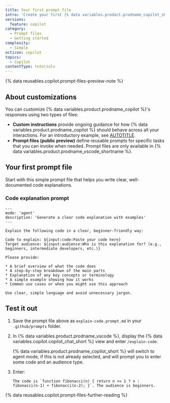 ```yaml
---
title: Your first prompt file
intro: 'Create your first {% data variables.product.prodname_copilot_short %} prompt file with this simple code explanation example that works for any programming language.'
versions:
  feature: copilot
category:
  - Prompt files
  - Getting started
complexity:
  - Simple
octicon: copilot
topics:
  - Copilot
contentType: tutorials
---
```


{% data reusables.copilot.prompt-files-preview-note %}

## About customizations

You can customize {% data variables.product.prodname_copilot %}'s responses using two types of files:

* **Custom instructions** provide ongoing guidance for how {% data variables.product.prodname_copilot %} should behave across all your interactions. For an introductory example, see [AUTOTITLE](/copilot/tutorials/customization-library/custom-instructions/your-first-custom-instructions).
* **Prompt files (public preview)** define reusable prompts for specific tasks that you can invoke when needed. Prompt files are only available in {% data variables.product.prodname_vscode_shortname %}.

## Your first prompt file

Start with this simple prompt file that helps you write clear, well-documented code explanations.

### Code explanation prompt

```text copy
---
mode: 'agent'
description: 'Generate a clear code explanation with examples'
---

Explain the following code in a clear, beginner-friendly way:

Code to explain: ${input:code:Paste your code here}
Target audience: ${input:audience:Who is this explanation for? (e.g., beginners, intermediate developers, etc.)}

Please provide:

* A brief overview of what the code does
* A step-by-step breakdown of the main parts
* Explanation of any key concepts or terminology
* A simple example showing how it works
* Common use cases or when you might use this approach

Use clear, simple language and avoid unnecessary jargon.
```

## Test it out

1. Save the prompt file above as `explain-code.prompt.md` in your `.github/prompts` folder.
1. In {% data variables.product.prodname_vscode %}, display the {% data variables.copilot.copilot_chat_short %} view and enter `/explain-code`.

   {% data variables.product.prodname_copilot_short %} will switch to agent mode, if this is not already selected, and will prompt you to enter some code and an audience type.

1. Enter:

   ```text copy
   The code is `function fibonacci(n) { return n <= 1 ? n : fibonacci(n-1) + fibonacci(n-2); }`. The audience is beginners.
   ```

{% data reusables.copilot.prompt-files-further-reading %}
